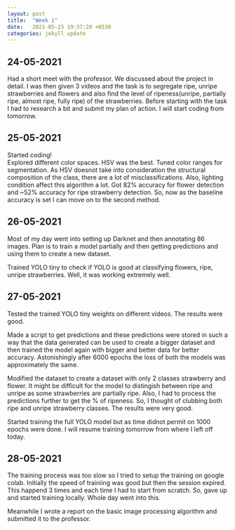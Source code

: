 ```yaml
---
layout: post
title:  "Week 1"
date:   2021-05-23 19:37:20 +0530
categories: jekyll update
---
```


## 24-05-2021

Had a short meet with the professor. We discussed about the project in detail. I was then given 3 videos and the task is to segregate ripe, unripe strawberries and flowers and also find the level of ripeness(unripe, partially ripe, almost ripe, fully ripe) of the strawberries. Before starting with the task I had to research a bit and submit my plan of action. I will start coding from tomorrow.

## 25-05-2021

Started coding!  
Explored different color spaces. HSV was the best. Tuned color ranges for segmentation. As HSV doesnot take into consideration the structural composition of the class, there are a lot of misclassifications. Also, lighting condition affect this algorithm a lot. Got 82% accuracy for flower detection and ~52% accuracy for ripe strawberry detection. So, now as the baseline accuracy is set I can move on to the second method.  

## 26-05-2021

Most of my day went into setting up Darknet and then annotating 86 images. Plan is to train a model partially and then getting predictions and using them to create a new dataset. 

Trained YOLO tiny to check if YOLO is good at classifying flowers, ripe, unripe strawberries. Well, it was working extremely well. 

## 27-05-2021

Tested the trained YOLO tiny weights on different videos. The results were good. 

Made a script to get predictions and these predictions were stored in such a way that the data generated can be used to create a bigger dataset and then trained the model again with bigger and better data for better accuracy. Astonishingly after 6000 epochs the loss of both the models was approximately the same.

Modified the dataset to create a dataset with only 2 classes strawberry and flower. It might be difficult for the model to distingish between ripe and unripe as some strawberries are partially ripe. Also, I had to process the predictions further to get the % of ripeness. So, I thought of clubbing both ripe and unripe strawberry classes. The results were very good. 

Started training the full YOLO model but as time didnot permit on 1000 epochs were done. I will resume training tomorrow from where I left off today.

## 28-05-2021

The training process was too slow so I tried to setup the training on google colab. Initially the speed of trainiing was good but then the session expired. This happend 3 times and each time I had to start from scratch. So, gave up and started training locally. Whole day went into this.

Meanwhile I wrote a report on the basic image processing algorithm and submitted it to the professor.